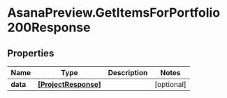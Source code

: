 # AsanaPreview.GetItemsForPortfolio200Response

## Properties

Name | Type | Description | Notes
------------ | ------------- | ------------- | -------------
**data** | [**[ProjectResponse]**](ProjectResponse.md) |  | [optional] 



